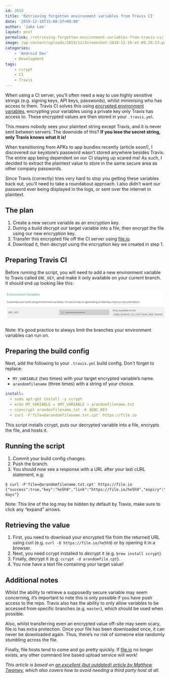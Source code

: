 ```yaml
---
id: 2615
title: 'Retrieving forgotten environment variables from Travis CI'
date: '2019-12-18T15:00:37+00:00'
author: 'Jake Lee'
layout: post
permalink: /retrieving-forgotten-environment-variables-from-travis-ci/
image: /wp-content/uploads/2019/12/Screenshot-2019-12-16-at-09.29.23.png
categories:
    - 'Android Dev'
    - Development
tags:
    - ccrypt
    - CI
    - Travis
---
```


When using a CI server, you’ll often need a way to use highly sensitive strings (e.g. signing keys, API keys, passwords), whilst minimising who has access to them. Travis CI solves this using [encrypted environment variables](https://docs.travis-ci.com/user/environment-variables/#Encrypted-Variables), encrypting your variables using a private key only Travis has access to. These encrypted values are then stored in your `.travis.yml`.

This means nobody sees your plaintext string except Travis, and it is never sent between servers. The downside of this? **If you lose the secret string, only Travis knows what it is!**

When transitioning from APKs to app bundles recently (article soon!), I discovered our keystore’s password wasn’t stored anywhere besides Travis. The entire app being dependent on our CI staying up scared me! As such, I decided to extract the plaintext value to store in the same secure area as other company passwords.

Since Travis (correctly) tries very hard to stop you getting these variables back out, you’ll need to take a roundabout approach. I also didn’t want our password ever being displayed in the logs, or sent over the internet in plaintext.

## The plan

1. Create a new secure variable as an encryption key.
2. During a build decrypt our target variable into a file, then encrypt the file using our new encryption key.
3. Transfer this encrypted file off the CI server using [file.io](https://file.io).
4. Download it, then decrypt using the encryption key we created in step 1.

## Preparing Travis CI

Before running the script, you will need to add a new environment variable to Travis called `ENC_KEY`, and make it only available on your current branch. It should end up looking like this:

[![](/wp-content/uploads/2019/12/Screenshot-2019-12-16-at-08.41.10.png)](/wp-content/uploads/2019/12/Screenshot-2019-12-16-at-08.41.10.png)

Note: It’s good practice to always limit the branches your environment variables can run on.

## Preparing the build config

Next, add the following to your `.travis.yml` build config. Don’t forget to replace:

- `MY_VARIABLE` (two times) with your target encrypted variable’s name.
- `arandomfilename` (three times) with a string of your choice.

```yaml
install:
  - sudo apt-get install -y ccrypt
  - echo MY_VARIABLE = $MY_VARIABLE > arandomfilename.txt
  - ccencrypt arandonfilename.txt -K $ENC_KEY
  - curl -F'file=@arandomfilename.txt.cpt' https://file.io
```

This script installs ccrypt, puts our decrypted variable into a file, encrypts the file, and hosts it.

## Running the script

1. Commit your build config changes.
2. Push the branch.
3. You should now see a response with a URL after your last cURL statement, e.g:

```text
$ curl -F'file=@arandomfilename.txt.cpt' https://file.io
{"success":true,"key":"he5h9","link":"https://file.io/he5h9","expiry":"14 days"}
```

Note: This line of the log may be hidden by default by Travis, make sure to click any “expand” arrows.

## Retrieving the value

1. First, you need to download your encrypted file from the returned URL using curl (e.g. `curl -O https://file.io/he5h9`) or by opening it in a browser.
2. Next, you need ccrypt installed to decrypt it (e.g. `brew install ccrypt`).
3. Finally, decrypt it (e.g. `ccrypt -d arandomfile.cpt`).
4. You now have a text file containing your target value!

## Additional notes

Whilst the ability to retrieve a supposedly secure variable may seem concerning, it’s important to note this is only possible if you have push access to the repo. Travis also has the ability to only allow variables to be accessed from specific branches (e.g. `master`), which should be used when possible.

Also, whilst transferring even an encrypted value off-site may seem scary, file.io has extra protection. Once your file has been downloaded once, it can never be downloaded again. Thus, there’s no risk of someone else randomly stumbling across the file.

Finally, file hosts tend to come and go pretty quickly. If [file.io](https://file.io) no longer exists, any other command line based upload service will work!

*This article is based on [an excellent (but outdated) article by Matthew Twomey](https://www.topcoder.com/recover-lost-travisci-variables-two-ways/), which also covers how to avoid needing a third party host at all.*